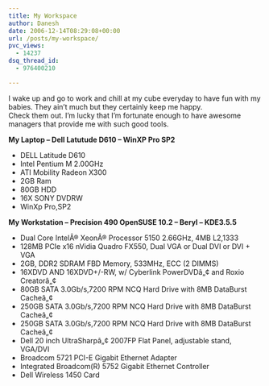 ```yaml
---
title: My Workspace
author: Danesh
date: 2006-12-14T08:29:08+00:00
url: /posts/my-workspace/
pvc_views:
  - 14237
dsq_thread_id:
  - 976400210

---
```

I wake up and go to work and chill at my cube everyday to have fun with my babies. They ain&#8217;t much but they certainly keep me happy.  
Check them out. I&#8217;m lucky that I&#8217;m fortunate enough to have awesome managers that provide me with such good tools.

**My Laptop &#8211; Dell Latutude D610 &#8211; WinXP Pro SP2**

  * DELL Latitude D610
  * Intel Pentium M 2.00GHz
  * ATI Mobility Radeon X300
  * 2GB Ram
  * 80GB HDD
  * 16X SONY DVDRW
  * WinXp Pro,SP2

<span style="font-weight: bold">My Workstation &#8211; Precision 490 OpenSUSE 10.2 &#8211; Beryl &#8211; KDE3.5.5</span>

  * Dual Core IntelÂ® XeonÂ® Processor 5150 2.66GHz, 4MB L2,1333
  * 128MB PCIe x16 nVidia Quadro FX550, Dual VGA or Dual DVI or DVI + VGA
  * 2GB, DDR2 SDRAM FBD Memory, 533MHz, ECC (2 DIMMS)
  * 16XDVD AND 16XDVD+/-RW, w/ Cyberlink PowerDVDâ„¢ and Roxio Creatorâ„¢
  * 80GB SATA 3.0Gb/s,7200 RPM NCQ Hard Drive with 8MB DataBurst Cacheâ„¢
  * 250GB SATA 3.0Gb/s,7200 RPM NCQ Hard Drive with 8MB DataBurst Cacheâ„¢
  * 250GB SATA 3.0Gb/s,7200 RPM NCQ Hard Drive with 8MB DataBurst Cacheâ„¢
  * Dell 20 inch UltraSharpâ„¢ 2007FP Flat Panel, adjustable stand, VGA/DVI
  * Broadcom 5721 PCI-E Gigabit Ethernet Adapter
  * Integrated Broadcom(R) 5752 Gigabit Ethernet Controller
  * Dell Wireless 1450 Card